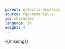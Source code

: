 ```yaml
---
parent: nitocris-assassin
source: fgo-material-v
id: character
language: zh
weight: 4
---
```


{{missing}}
